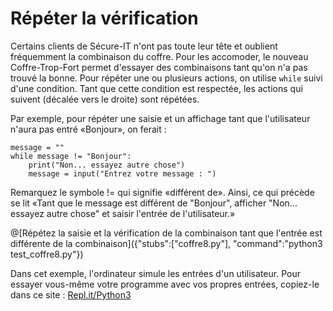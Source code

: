 # Répéter la vérification

Certains clients de Sécure-IT n'ont pas toute leur tête et oublient fréquemment la combinaison du coffre. Pour les accomoder, le nouveau Coffre-Trop-Fort permet d'essayer des combinaisons tant qu'on n'a pas trouvé la bonne.  Pour répéter une ou plusieurs actions, on utilise ```while``` suivi d'une condition. Tant que cette condition est respectée, les actions qui suivent (décalée vers le droite) sont répétées.

Par exemple, pour répéter une saisie et un affichage tant que l'utilisateur n'aura pas entré «Bonjour», on ferait : 

    message = ""
    while message != "Bonjour":
        print("Non... essayez autre chose")
        message = input("Entrez votre message : ")
		
Remarquez le symbole != qui signifie «différent de». Ainsi, ce qui précède se lit «Tant que le message est différent de "Bonjour", afficher "Non... essayez autre chose" et saisir l'entrée de l'utilisateur.»

@[Répétez la saisie et la vérification de la combinaison tant que l'entrée est différente de la combinaison]({"stubs":["coffre8.py"], "command":"python3 test_coffre8.py"})

Dans cet exemple, l'ordinateur simule les entrées d'un utilisateur. Pour essayer vous-même votre programme avec vos propres entrées, copiez-le dans ce site : [Repl.it/Python3](http://repl.it/languages/python3)

